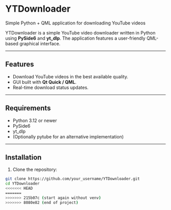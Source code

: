 # YTDownloader
Simple Python + QML application for downloading YouTube videos

YTDownloader is a simple YouTube video downloader written in Python using **PySide6** and **yt_dlp**. The application features a user-friendly QML-based graphical interface.

---

## Features

- Download YouTube videos in the best available quality.
- GUI built with **Qt Quick / QML**.
- Real-time download status updates.

---

## Requirements

- Python 3.12 or newer
- PySide6
- yt_dlp
- (Optionally pytube for an alternative implementation)

---

## Installation

1. Clone the repository:

```bash
git clone https://github.com/your_username/YTDownloader.git
cd YTDownloader
<<<<<<< HEAD
=======
>>>>>>> 215b07c (start again without venv)
>>>>>>> 8080e82 (end of project)
